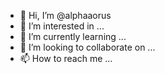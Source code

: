 - 👋 Hi, I’m @alphaaorus
- 👀 I’m interested in ...
- 🌱 I’m currently learning ...
- 💞️ I’m looking to collaborate on ...
- 📫 How to reach me ...

<!---
alphaaorus/alphaaorus is a ✨ special ✨ repository because its `README.md` (this file) appears on your GitHub profile.
You can click the Preview link to take a look at your changes.
--->

